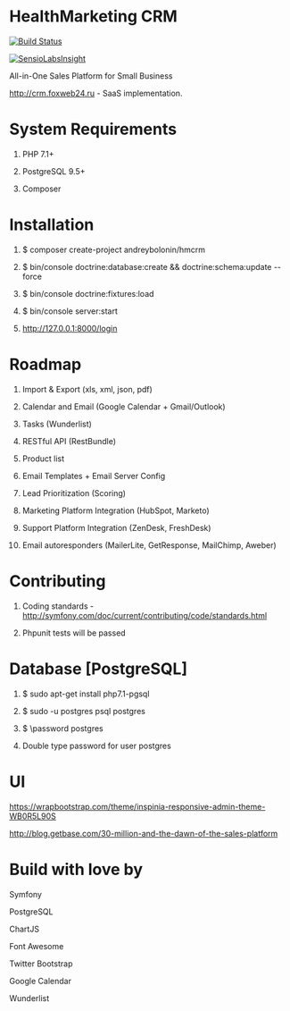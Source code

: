 HealthMarketing CRM
=======

[![Build Status](https://travis-ci.org/andreybolonin/hmcrm.svg?branch=master)](https://travis-ci.org/andreybolonin/hmcrm)

[![SensioLabsInsight](https://insight.sensiolabs.com/projects/acb14000-150b-41f6-a287-1b3d7e5805df/big.png)](https://insight.sensiolabs.com/projects/acb14000-150b-41f6-a287-1b3d7e5805df)

All-in-One Sales Platform for Small Business

http://crm.foxweb24.ru - SaaS implementation.

# System Requirements

1) PHP 7.1+

2) PostgreSQL 9.5+

3) Composer

# Installation

1) $ composer create-project andreybolonin/hmcrm

2) $ bin/console doctrine:database:create && doctrine:schema:update --force

3) $ bin/console doctrine:fixtures:load

4) $ bin/console server:start

5) http://127.0.0.1:8000/login

# Roadmap

1) Import & Export (xls, xml, json, pdf)

2) Calendar and Email (Google Calendar + Gmail/Outlook)

3) Tasks (Wunderlist)

4) RESTful API (RestBundle)

5) Product list

6) Email Templates + Email Server Config

7) Lead Prioritization (Scoring)

8) Marketing Platform Integration (HubSpot, Marketo)

9) Support Platform Integration (ZenDesk, FreshDesk)

10) Email autoresponders (MailerLite, GetResponse, MailChimp, Aweber)


# Contributing

1) Coding standards - http://symfony.com/doc/current/contributing/code/standards.html

2) Phpunit tests will be passed


# Database [PostgreSQL]

1) $ sudo apt-get install php7.1-pgsql

2) $ sudo -u postgres psql postgres

3) $ \password postgres

4) Double type password for user postgres


# UI

https://wrapbootstrap.com/theme/inspinia-responsive-admin-theme-WB0R5L90S

http://blog.getbase.com/30-million-and-the-dawn-of-the-sales-platform


# Build with love by

Symfony

PostgreSQL

ChartJS

Font Awesome

Twitter Bootstrap

Google Calendar

Wunderlist
